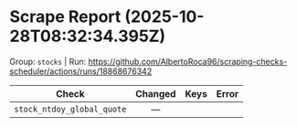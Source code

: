 # Scrape Report (2025-10-28T08:32:34.395Z)

Group: `stocks`  |  Run: https://github.com/AlbertoRoca96/scraping-checks-scheduler/actions/runs/18868676342

| Check | Changed | Keys | Error |
|---|:---:|:--|:--|
| `stock_ntdoy_global_quote` | — |  |  |
